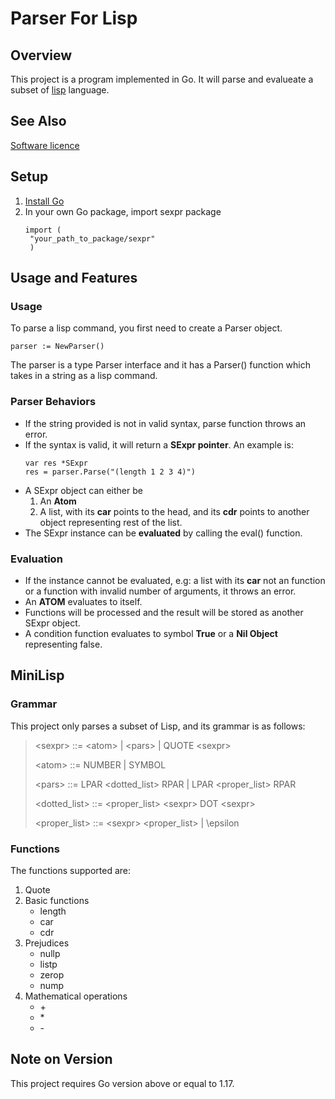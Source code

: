 # Parser For Lisp

## Overview
This project is a program implemented in Go. It will parse and evalueate a subset of [lisp](https://clisp.sourceforge.io/) language.

## See Also
[Software licence](https://opensource.org/license/mit)

## Setup
1. [Install Go](https://go.dev/dl/)
2. In your own Go package, import sexpr package
   ```
   import (
  	"your_path_to_package/sexpr"
    )
   ```

## Usage and Features

### Usage
To parse a lisp command, you first need to create a Parser object.
```
parser := NewParser()
```
The parser is a type Parser interface and it has a Parser() function which takes in a string as a lisp command.

### Parser Behaviors
- If the string provided is not in valid syntax, parse function throws an error.
- If the syntax is valid, it will return a **SExpr pointer**. An example is:
  ```
  var res *SExpr
  res = parser.Parse("(length 1 2 3 4)")
  ```
- A SExpr object can either be
  1. An **Atom**
  2. A list, with its **car** points to the head, and its **cdr** points to another object representing rest of the list.
- The SExpr instance can be **evaluated** by calling the eval() function.

### Evaluation
- If the instance cannot be evaluated, e.g: a list with its **car** not an function or a function with invalid number of arguments, it throws an error.
- An **ATOM** evaluates to itself.
- Functions will be processed and the result will be stored as another SExpr object.
- A condition function evaluates to symbol **True** or a **Nil Object** representing false.

## MiniLisp
### Grammar
This project only parses a subset of Lisp, and its grammar is as follows:
> \<sexpr\> ::= \<atom\> | \<pars\> | QUOTE \<sexpr\>
> 
> \<atom\> ::= NUMBER | SYMBOL
> 
> \<pars\> ::= LPAR \<dotted_list\> RPAR | LPAR \<proper_list\> RPAR
> 
> \<dotted_list\> ::= \<proper_list\> \<sexpr\> DOT \<sexpr\>
> 
> \<proper_list\> ::= \<sexpr\> \<proper_list\> | \epsilon
### Functions
The functions supported are:
1. Quote
2. Basic functions
   - length
   - car
   - cdr
3. Prejudices
   - nullp
   - listp
   - zerop
   - nump
4. Mathematical operations
   - \+
   - \*
   - \-

## Note on Version
This project requires Go version above or equal to 1.17.


